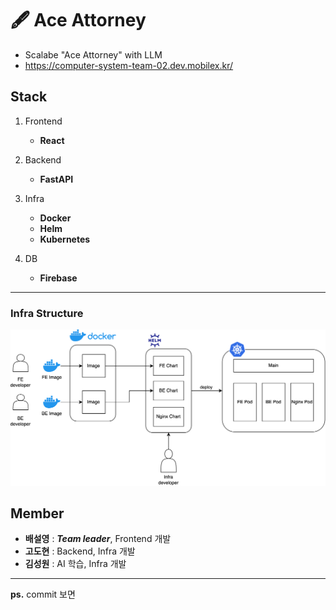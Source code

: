 # 🖋 Ace Attorney
  + Scalabe "Ace Attorney" with LLM
  + https://computer-system-team-02.dev.mobilex.kr/
## Stack
1. Frontend
   + __React__

2. Backend
   + __FastAPI__
  
3. Infra
   + __Docker__
   + __Helm__
   + __Kubernetes__

4. DB
   + __Firebase__

---
### Infra Structure
![Infra structure File](https://github.com/SeolyeongBae/EC3102-trial/blob/main/Infra%20Structure.png)

## Member
* __배설영__ : ___Team leader___, Frontend 개발
* __고도현__ : Backend, Infra 개발
* __김성원__ : AI 학습, Infra 개발
---
__ps.__ commit 보면 
